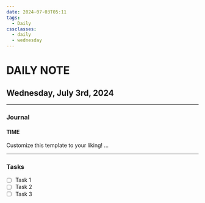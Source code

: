 ```yaml
---
date: 2024-07-03T05:11
tags:
  - Daily
cssclasses:
  - daily
  - wednesday
---
```

# DAILY NOTE
## Wednesday, July 3rd, 2024
***
### Journal
#### TIME
Customize this template to your liking!
...
***
### Tasks
- [ ] Task 1
- [ ] Task 2
- [ ] Task 3